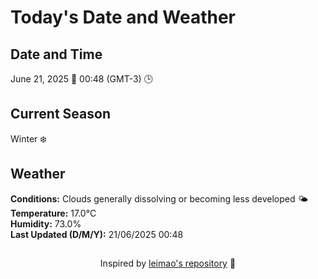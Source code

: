  # Today's Date and Weather
    
## Date and Time
June 21, 2025 📅
00:48 (GMT-3) 🕒

## Current Season
Winter ❄️
## Weather 
**Conditions:** Clouds generally dissolving or becoming less developed 🌤
**Temperature:** 17.0°C  
**Humidity:** 73.0%  
**Last Updated (D/M/Y):** 21/06/2025 00:48
##
<div align="center">Inspired by <a href="https://github.com/leimao/What-Is-The-Date-Today">leimao's repository</a> 🌱</div>
